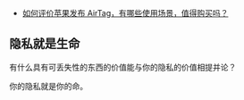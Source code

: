 - [如何评价苹果发布 AirTag，有哪些使用场景，值得购买吗？](https://www.zhihu.com/question/455709652/answer/1846808316)


## 隐私就是生命

有什么具有可丢失性的东西的价值能与你的隐私的价值相提并论？

你的隐私就是你的命。